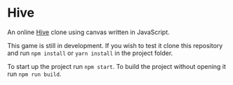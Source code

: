 # Hive
An online [Hive](https://en.wikipedia.org/wiki/Hive_(game)) clone using canvas written in JavaScript.

This game is still in development.
If you wish to test it clone this repository and run `npm install` or `yarn install` in the project folder.

To start up the project run `npm start`. To build the project without opening it run `npm run build`.
